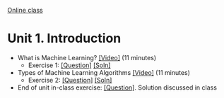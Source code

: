 [Online class](../../online_class.md) 

# Unit 1.  Introduction

* What is Machine Learning? [[Video]](https://www.dropbox.com/s/ztq9s67d7kmdl0q/WhatIsML.mp4) (11 minutes)
    * Exercise 1:  [[Question]](./Ex1_MLDefn.pdf)  [[Soln]](./Ex1_MLDefn_Soln.pdf)  
* Types of Machine Learning Algorithms  [[Video]](https://www.dropbox.com/s/5pf57t43oav2os7/Types.mp4) (11 minutes)
    * Exercise 2:  [[Question]](./Ex2_MLTypes.pdf)  [[Soln]](./Ex2_MLTypes_Soln.pdf)  
* End of unit in-class exercise:  [[Question]](./Ex3_Problem.pdf).  Solution discussed in class


